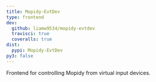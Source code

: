 ```yaml
---
title: Mopidy-EvtDev
type: frontend
dev:
  github: liamw9534/mopidy-evtdev
  travisci: true
  coveralls: true
dist:
  pypi: Mopidy-EvtDev
py3: false
---
```


Frontend for controlling Mopidy from virtual input devices.

